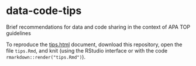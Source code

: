 # data-code-tips
Brief recommendations for data and code sharing in the context of APA TOP guidelines

To reproduce the [tips.html](https://debruine.github.io/data-code-tips/tips.html) document, download this repository, open the file `tips.Rmd`, and knit (using the RStudio interface or with the code `rmarkdown::render("tips.Rmd")`).
